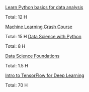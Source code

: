 [Learn Python basics for data analysis](https://learndigital.withgoogle.com/digitalunlocked/course/learn-python-basics-for-data-analysis)

Total: 12 H

[Machine Learning Crash Course](https://learndigital.withgoogle.com/digitalunlocked/course/machine-learning-crash-course)

Total: 15 H
[Data Science with Python](https://learndigital.withgoogle.com/digitalunlocked/course/data-science-with-python)

Total: 8 H

[Data Science Foundations](https://learndigital.withgoogle.com/digitalunlocked/course/data-science-foundations)

Total: 1.5 H

[Intro to TensorFlow for Deep Learning](https://learndigital.withgoogle.com/digitalunlocked/course/intro-to-tensorflow-for-deep-learning)

Total: 70 H

